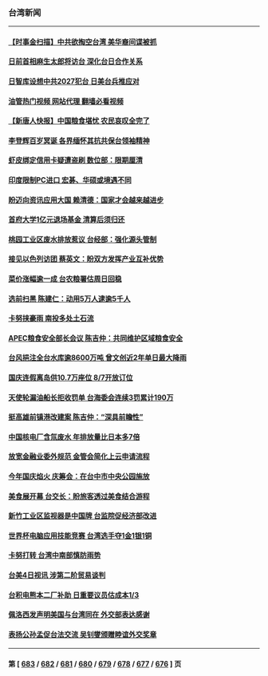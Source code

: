 ### 台湾新闻
---
#### [【时事金扫描】中共欲掏空台湾 美华裔间谍被抓](../../pages/ncid1349361/n14048628.md?08060845) 
#### [日前首相麻生太郎将访台 深化台日合作关系](../../pages/ncid1349361/n14048423.md?08060845) 
#### [日智库设想中共2027犯台 日美台兵推应对](../../pages/ncid1349361/n14048211.md?08060845) 
#### [油管热门视频 网站代理 翻墙必看视频](http://138.2.39.72:81/youtube.html?epic-marker?08060845)
#### [【新唐人快报】中国粮食堪忧 农民哀叹全完了](../../pages/ncid1349361/n14048278.md?08060845) 
#### [李登辉百岁冥诞 各界缅怀其抗共保台领袖精神](../../pages/ncid1349361/n14046102.md?08060845) 
#### [虾皮绑定信用卡疑遭盗刷 数位部：限期厘清](../../pages/ncid1349361/n14048098.md?08060845) 
#### [印度限制PC进口 宏碁、华硕或境遇不同](../../pages/ncid1349361/n14048091.md?08060845) 
#### [盼迈向资讯应用大国 赖清德：国家才会越来越进步](../../pages/ncid1349361/n14048104.md?08060845) 
#### [首府大学1亿元退场基金 清算后须归还](../../pages/ncid1349361/n14048102.md?08060845) 
#### [桃园工业区废水排放惹议 台经部：强化源头管制](../../pages/ncid1349361/n14048110.md?08060845) 
#### [接见以色列访团 蔡英文：盼双方发挥产业互补优势](../../pages/ncid1349361/n14048100.md?08060845) 
#### [菜价涨幅逾一成 台农粮署估周日回稳](../../pages/ncid1349361/n14048113.md?08060845) 
#### [选前扫黑 陈建仁：动用5万人逮逾5千人](../../pages/ncid1349361/n14048099.md?08060845) 
#### [卡努挟豪雨 南投多处土石流](../../pages/ncid1349361/n14048095.md?08060845) 
#### [APEC粮食安全部长会议 陈吉仲：共同维护区域粮食安全](../../pages/ncid1349361/n14048130.md?08060845) 
#### [台风挹注全台水库逾8600万吨 曾文创近2年单日最大降雨](../../pages/ncid1349361/n14048094.md?08060845) 
#### [国庆连假离岛供10.7万座位 8/7开放订位](../../pages/ncid1349361/n14048133.md?08060845) 
#### [天使轮漏油船长拒收罚单 台海委会连续3罚累计190万](../../pages/ncid1349361/n14048134.md?08060845) 
#### [挺高雄前镇港改建案 陈吉仲：“深具前瞻性”](../../pages/ncid1349361/n14048137.md?08060845) 
#### [中国核电厂含氚废水 年排放量比日本多7倍](../../pages/ncid1349361/n14048089.md?08060845) 
#### [放宽金融业委外规范 金管会简化上云申请流程](../../pages/ncid1349361/n14048088.md?08060845) 
#### [今年国庆焰火 庆筹会：在台中市中央公园施放](../../pages/ncid1349361/n14048056.md?08060845) 
#### [美食展开幕 台交长：盼旅客透过美食结合游程](../../pages/ncid1349361/n14048039.md?08060845) 
#### [新竹工业区监视器是中国牌 台监院促经济部改进](../../pages/ncid1349361/n14048044.md?08060845) 
#### [世界杯电脑应用技能竞赛 台湾选手夺1金1银1铜](../../pages/ncid1349361/n14047873.md?08060845) 
#### [卡努打转 台湾中南部慎防雨势](../../pages/ncid1349361/n14047411.md?08060845) 
#### [台美4日视讯 涉第二阶贸易谈判](../../pages/ncid1349361/n14047376.md?08060845) 
#### [台积电熊本二厂补助 日重要议员估成本1/3](../../pages/ncid1349361/n14047380.md?08060845) 
#### [佩洛西发声明美国与台湾同在 外交部表达感谢](../../pages/ncid1349361/n14047340.md?08060845) 
#### [表扬公孙孟促台法交流 吴钊燮颁赠睦谊外交奖章](../../pages/ncid1349361/n14047338.md?08060845) 

---
#### 第 [ [683](./683.md?08060845) / [682](./682.md?08060845) / [681](./681.md?08060845) / [680](./680.md?08060845) / [679](./679.md?08060845) / [678](./678.md?08060845) / [677](./677.md?08060845) / [676](./676.md?08060845) ] 页
